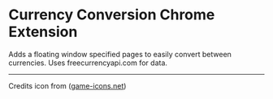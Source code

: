 # Currency Conversion Chrome Extension

Adds a floating window specified pages to easily convert between currencies. Uses freecurrencyapi.com for data.

---

Credits icon from ([game-icons.net](https://game-icons.net/))